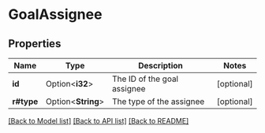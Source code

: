 # GoalAssignee

## Properties

Name | Type | Description | Notes
------------ | ------------- | ------------- | -------------
**id** | Option<**i32**> | The ID of the goal assignee | [optional]
**r#type** | Option<**String**> | The type of the assignee | [optional]

[[Back to Model list]](../README.md#documentation-for-models) [[Back to API list]](../README.md#documentation-for-api-endpoints) [[Back to README]](../README.md)


